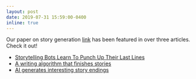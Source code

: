 ```yaml
---
layout: post
date: 2019-07-31 15:59:00-0400
inline: true
---
```


Our paper on story generation [link](https://arxiv.org/abs/1907.08259) has been featured in over three articles. Check it out!

* [Storytelling Bots Learn To Punch Up Their Last Lines](https://www.cs.cmu.edu/news/2019/storytelling-bots-learn-punch-their-last-lines)
* [A writing algorithm that finishes stories](https://philsiarri.medium.com/a-writing-algorithm-that-finishes-stories-3971c0896bb9)
* [AI generates interesting story endings](https://venturebeat.com/ai/ai-generates-interesting-story-endings/)

